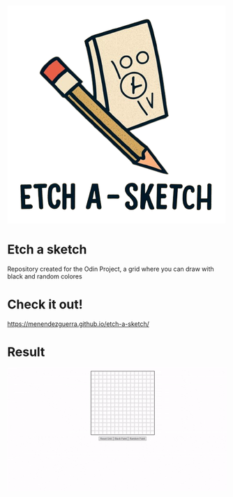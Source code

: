 ![](./media/logo.png)
# Etch a sketch
Repository created for the Odin Project, a grid where you can draw with black and random colores

# Check it out!
https://menendezguerra.github.io/etch-a-sketch/

# Result
![ ](./result-image.gif)
